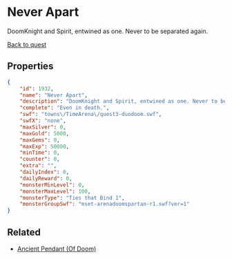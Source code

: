 # Never Apart

DoomKnight and Spirit, entwined as one. Never to be separated again.

[Back to quest](../quests.md)

## Properties

```json
{
    "id": 1932,
    "name": "Never Apart",
    "description": "DoomKnight and Spirit, entwined as one. Never to be separated again.",
    "complete": "Even in death.",
    "swf": "towns\/TimeArena\/quest3-duodoom.swf",
    "swfX": "none",
    "maxSilver": 0,
    "maxGold": 5000,
    "maxGems": 0,
    "maxExp": 50000,
    "minTime": 0,
    "counter": 0,
    "extra": "",
    "dailyIndex": 0,
    "dailyReward": 0,
    "monsterMinLevel": 0,
    "monsterMaxLevel": 100,
    "monsterType": "Ties that Bind 1",
    "monsterGroupSwf": "mset-arenadoomspartan-r1.swf?ver=1"
}
```

## Related

- [Ancient Pendant (Of Doom)](../items/20825-ancient-pendant-of-doom.md)

